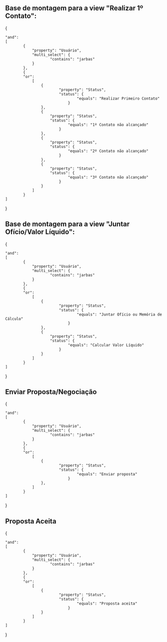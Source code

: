 ## Base de montagem para a view "Realizar 1º Contato":

{
	
	"and": 
	[
			{
				"property": "Usuário",
				"multi_select": {
						"contains": "jarbas"
				}
			},
			{
			"or":
				[
					{
							"property": "Status",
							"status": {
									"equals": "Realizar Primeiro Contato"
								}
					},
					{
						"property": "Status",
						"status": {
								"equals": "1º Contato não alcançado"
							}
					},
					{
						"property": "Status",
						"status": {
								"equals": "2º Contato não alcançado"
							}
					},
					{
						"property": "Status",
						"status": {
								"equals": "3º Contato não alcançado"
							}
					}
				]
			}
	]
}

## Base de montagem para a view "Juntar Ofício/Valor Líquido":

{
	
	"and": 
	[
			{
				"property": "Usuário",
				"multi_select": {
						"contains": "jarbas"
				}
			},
			{
			"or":
				[
					{
							"property": "Status",
							"status": {
									"equals": "Juntar Ofício ou Memória de Cálculo"
								}
					},
					{
						"property": "Status",
						"status": {
								"equals": "Calcular Valor Líquido"
							}
					}
				]
			}
	]
}

## Enviar Proposta/Negociação

{
	
	"and": 
	[
			{
				"property": "Usuário",
				"multi_select": {
						"contains": "jarbas"
				}
			},
			{
			"or":
				[
					{
							"property": "Status",
							"status": {
									"equals": "Enviar proposta"
								}
					},
				]
			}
	]
}

## Proposta Aceita

{
	
	"and": 
	[
			{
				"property": "Usuário",
				"multi_select": {
						"contains": "jarbas"
				}
			},
			{
			"or":
				[
					{
							"property": "Status",
							"status": {
									"equals": "Proposta aceita"
								}
					}
				]
			}
	]
}